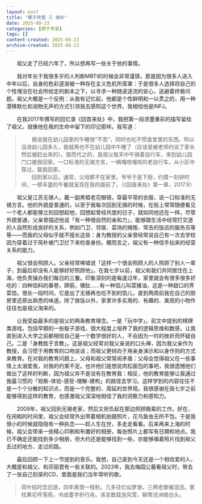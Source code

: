 ```yaml
---
layout: post
title: "椰子壳里 三 增补"
date: 2025-08-23
categories: [椰子壳里]
tags: []
content-created: 2025-08-23
archive-created: 2025-08-23
---
```


　　祖父走了已经六年了，所以想再写一些关于他的事情。

　　我对年长于我很多岁的人判断MBTI的时候会非常谨慎，那是因为很多人进入中年以后，自身的色彩逐渐被一种存在主义危机所笼罩：于是很多人选择将自己的个性埋没在社会所给定的剧本之下，以寻求一种随波逐流的安心，逃避着终极问题。祖父大概是一个反例：从我有记忆起，他都是个性鲜明和一以贯之的，用一种潜移默化和润物无声的方式引领我去感知这个世界。我相信他是INFJ。

　　在我2017年撰写的回忆录《回首来处》中，我把第一段浓墨重彩的描写留给了祖父，就像他在我的生命中留下的印记那样。我写道：

>  　　据说我在幼儿园里的午睡很“不乖”，同时也吃不惯食堂里的东西。所以没进幼儿园多久，我就再也不在幼儿园中午睡了（应该是被老师约谈了家长然后被赶出来的）。取而代之的，是祖父每天中午骑着自行车，来到幼儿园门口接我回家。一口标准的无锡方言，一辆嘎吱嘎吱的老自行车，从小区中穿过，载我回家。  
> 　　回到家以后，通常，父母都不在家里。爷爷于是下厨，约摸一刻钟时间，一顿丰盛的午餐就呈现在我的面前了。（《回首来处》第一章，2017.9）

　　祖父是江苏无锡人，戴一副黑框老花眼镜，穿最平常的衣服，说一口标准的无锡方言。他的外貌是普通的，以至于我每次回到无锡的时候，在街上常常随便看见一个老人都能够立刻回想起他，回想起曾经共度的日子，就如同他还在一样。尽管外貌普通，父亲曾描述他说「有一种很自然的亲和力」，能够跟生活中经常打交道的人自然形成良好的关系，例如门卫、邻居、菜场的摊贩、常去的饭店的服务员等等——而我的父母似乎就不擅长这些：身为教授的父亲曾经常说自己有一次去学校因为穿着过于简朴被门卫拦下来检查身份。概而言之，祖父有一种信手拈来的经营关系的能力。

　　祖父很会照顾人。父亲经常唏嘘说「这样一个很会照顾人的人照顾了别人一辈子，到最后却没有人能够好好照顾他」。在我七岁以前，祖父和我们共同居住在上海，他负责操办我们每日的三餐。印象深刻的是每逢过年，家里就会有很多很多好吃的：四种馅料的春卷，蹄筋，猪肚……有一种馅儿叫菜猪油，这是一种甜口的荠菜馅，很长一段时间，它是出了无锡再也吃不到的馅儿，直到两周前我在自己的厨房里还原出熟悉的味道。除了做饭以外，家里许多实用的、有趣的、美观的小物件往往也是祖父淘来的。

　　让我受益最多的是祖父的两条教育理念。一是「玩中学」。前文中提到的棋牌类游戏，包括早期的一些骰子游戏，很大程度上培养了我的逻辑思维和数感，让我直到进入大学之前都相信自己是一个数学很好的人，不会因为一时的挫折而怀疑自己。二是「身教胜于言教」。这是祖父经常对我父亲说的口头禅，因为我父亲作为教授，会习惯于用教育的口吻说话；而祖父更倾向于用亲身演示和以身作则的方式来教育。在对我的教育问题上，父母和祖父常常闹矛盾：父母会觉得祖父在一些事情上太溺爱我，对我的约束不足。也许他们是想说肉松面包的事吧，我很遗憾他们做出了这样的判断，因为祖父并不是没有在教育我：相反，他的教育能够让我通过我最习惯的「观察-体验-感受-理解-建构」的路径去学习。这样学到的内容往往不是一个个分散的知识点，而是一个完整的、周延的世界观。我很感谢在我七岁之前能够得到这样的教育，也感激祖父深深地相信了我的洞察力和感知力。

　　2009年，祖父回到无锡老家，然后又担负起在那边照顾晚辈的工作。好在，在闲暇的时间里，祖父会经常外出带着相机拍摄照片，花鸟鱼虫无所不包。于是我很小的时候就隐隐有一种执念——趁人生在世，多走走看看。后来再来上海的时候，祖父会带来一些精心印刷和布置好的相册，每张照片上都写有日期和地点。我已不确定还能找到多少相册，但大约还是能够找到一些，亦能够循着照片找到祖父去过的地方、走过的路。

　　最后回顾一下上一节提到的音乐。我想，自己直到今天还是一个相信爱的人，大概是和祖父、和邓丽君有一些关联的。2023年，我去梅园公墓看祖父时，带去了一张自己刻录的CD，里面是我们当年常听的歌。
　　
> 荷叶枯时念旧游，四年离恨一枝秋。几多往忆似梦渺，三两老歌催泪流。冢枕黄花呼落雨，书成墨字折行舟。讳言数载连风雪，聊寄沧洲绾白头。
